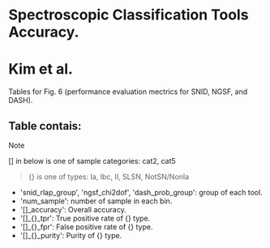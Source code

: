 # Spectroscopic Classification Tools Accuracy.
# Kim et al. 

 Tables for Fig. 6 (performance evaluation mectrics for SNID, NGSF, and DASH).
 
 ## Table contais:

> [!NOTE]
> [] in below is one of sample categories: cat2, cat5

> {} is one of types: Ia, Ibc, II, SLSN, NotSN/NonIa
  

- 'snid_rlap_group', 'ngsf_chi2dof', 'dash_prob_group': group of each tool.
- 'num_sample': number of sample in each bin.
- '[]_accuracy': Overall accuracy.
- '[]_{}_tpr': True positive rate of {} type.
- '[]_{}_fpr': False positive rate of {} type.
- '[]_{}_purity': Purity of {} type.
